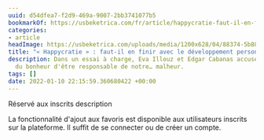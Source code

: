 ```yaml
---
uuid: d54dfea7-f2d9-469a-9007-2bb3741077b5
bookmarkOf: https://usbeketrica.com/fr/article/happycratie-faut-il-en-finir-avec-le-developpement-personnel
categories:
- article
headImage: https://usbeketrica.com/uploads/media/1200x628/04/88374-5b88061682c08.jpg?v=1-0
title: "« Happycratie » : faut-il en finir avec le développement personnel ?"
description: Dans un essai à charge, Eva Illouz et Edgar Cabanas accusent la dictature
  du bonheur d'être responsable de notre… malheur.
tags: []
date: 2022-01-10 22:15:59.360680422 +00:00
---
```


Réservé aux inscrits description

La fonctionnalité d'ajout aux favoris est disponible aux utilisateurs inscrits sur la plateforme. Il suffit de se connecter ou de créer un compte.
